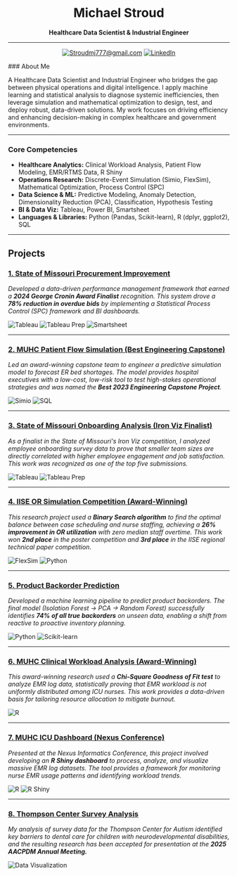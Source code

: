 <div align="center">

# Michael Stroud
**Healthcare Data Scientist & Industrial Engineer**

---

<a href="mailto:Stroudmj014@gmail.com"><img src="https://img.shields.io/badge/Gmail-D14836?style=for-the-badge&logo=gmail&logoColor=white" alt="Stroudmj777@gmail.com"/></a>
<a href="https://www.linkedin.com/in/michaelstroud014/"><img src="https://img.shields.io/badge/LinkedIn-0077B5?style=for-the-badge&logo=linkedin&logoColor=white" alt="LinkedIn"/></a>

</div>
### About Me

A Healthcare Data Scientist and Industrial Engineer who bridges the gap between physical operations and digital intelligence. I apply machine learning and statistical analysis to diagnose systemic inefficiencies, then leverage simulation and mathematical optimization to design, test, and deploy robust, data-driven solutions. My work focuses on driving efficiency and enhancing decision-making in complex healthcare and government environments.

---

### Core Competencies

* **Healthcare Analytics:** Clinical Workload Analysis, Patient Flow Modeling, EMR/RTMS Data, R Shiny
* **Operations Research:** Discrete-Event Simulation (Simio, FlexSim), Mathematical Optimization, Process Control (SPC)
* **Data Science & ML:** Predictive Modeling, Anomaly Detection, Dimensionality Reduction (PCA), Classification, Hypothesis Testing
* **BI & Data Viz:** Tableau, Power BI, Smartsheet
* **Languages & Libraries:** Python (Pandas, Scikit-learn), R (dplyr, ggplot2), SQL

---

## Projects

### [1. State of Missouri Procurement Improvement](./projects/1_State_of_Missouri_Procurement_Improvement/)
*Developed a data-driven performance management framework that earned a **2024 George Cronin Award Finalist** recognition. This system drove a **78% reduction in overdue bids** by implementing a Statistical Process Control (SPC) framework and BI dashboards.*

![Tableau](https://img.shields.io/badge/Tableau-E97627?style=for-the-badge&logo=tableau&logoColor=white) ![Tableau Prep](https://img.shields.io/badge/Tableau_Prep-E97627?style=for-the-badge&logo=tableau&logoColor=white) ![Smartsheet](https://img.shields.io/badge/Smartsheet-2775C8?style=for-the-badge&logo=smartsheet&logoColor=white)

---

### [2. MUHC Patient Flow Simulation (Best Engineering Capstone)](./projects/2_MUHC_Patient_Flow_Simulation/)
*Led an award-winning capstone team to engineer a predictive simulation model to forecast ER bed shortages. The model provides hospital executives with a low-cost, low-risk tool to test high-stakes operational strategies and was named the **Best 2023 Engineering Capstone Project**.*

![Simio](https://img.shields.io/badge/Simio-87C341?style=for-the-badge) ![SQL](https://img.shields.io/badge/SQL-025E8C?style=for-the-badge&logo=microsoft-sql-server&logoColor=white)

---

### [3. State of Missouri Onboarding Analysis (Iron Viz Finalist)](./projects/3_State_of_Missouri_Onboarding_Analysis/)
*As a finalist in the State of Missouri's Iron Viz competition, I analyzed employee onboarding survey data to prove that smaller team sizes are directly correlated with higher employee engagement and job satisfaction. This work was recognized as one of the top five submissions.*

![Tableau](https://img.shields.io/badge/Tableau-E97627?style=for-the-badge&logo=tableau&logoColor=white) ![Tableau Prep](https://img.shields.io/badge/Tableau_Prep-E97627?style=for-the-badge&logo=tableau&logoColor=white)

---

### [4. IISE OR Simulation Competition (Award-Winning)](./projects/4_IISE_OR_Simulation_Competition/)
*This research project used a **Binary Search algorithm** to find the optimal balance between case scheduling and nurse staffing, achieving a **26% improvement in OR utilization** with zero median staff overtime. This work won **2nd place** in the poster competition and **3rd place** in the IISE regional technical paper competition.*

![FlexSim](https://img.shields.io/badge/FlexSim-D92228?style=for-the-badge) ![Python](https://img.shields.io/badge/Python-3776AB?style=for-the-badge&logo=python&logoColor=white)

---

### [5. Product Backorder Prediction](./projects/5_Product_Backorder_Prediction/)
*Developed a machine learning pipeline to predict product backorders. The final model (Isolation Forest → PCA → Random Forest) successfully identifies **74% of all true backorders** on unseen data, enabling a shift from reactive to proactive inventory planning.*

![Python](https://img.shields.io/badge/Python-3776AB?style=for-the-badge&logo=python&logoColor=white) ![Scikit-learn](https://img.shields.io/badge/scikit_learn-F7931E?style=for-the-badge&logo=scikit-learn&logoColor=white)

---

### [6. MUHC Clinical Workload Analysis (Award-Winning)](./projects/6_MUHC_Clinical_Workload_Analysis/)
*This award-winning research used a **Chi-Square Goodness of Fit test** to analyze EMR log data, statistically proving that EMR workload is not uniformly distributed among ICU nurses. This work provides a data-driven basis for tailoring resource allocation to mitigate burnout.*

![R](https://img.shields.io/badge/R-276DC3?style=for-the-badge&logo=r&logoColor=white)

---

### [7. MUHC ICU Dashboard (Nexus Conference)](./projects/7_MUHC_ICU_Dashboard/)
*Presented at the Nexus Informatics Conference, this project involved developing an **R Shiny dashboard** to process, analyze, and visualize massive EMR log datasets. The tool provides a framework for monitoring nurse EMR usage patterns and identifying workload trends.*

![R](https://img.shields.io/badge/R-276DC3?style=for-the-badge&logo=r&logoColor=white) ![R Shiny](https://img.shields.io/badge/Shiny-1175B8?style=for-the-badge&logo=rstudio&logoColor=white)

---

### [8. Thompson Center Survey Analysis](./projects/8_Thompson_Center_Survey_Analysis/)
*My analysis of survey data for the Thompson Center for Autism identified key barriers to dental care for children with neurodevelopmental disabilities, and the resulting research has been accepted for presentation at the **2025 AACPDM Annual Meeting.***

![Data Visualization](https://img.shields.io/badge/Data_Visualization-F24E1E?style=for-the-badge&logo=plot.ly&logoColor=white)
